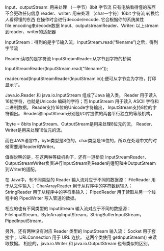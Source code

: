 Input、outputStream: 用来处理 （一字节）8bit 字节流 只有电脑看得懂的东西 不会更改任何信息
reader、writer: 用来处理 （char一字符）16bit 字符流 转换给人看得懂的东西 在操作时会进行decode/encode. 它会根据你的系统属性file.encoding来decode数据
Input、outputstreamReader、Writer: 以上stream到reader、writer的适配器


InputStream：得到的是字节输入流，InputStream.read(“filename”)之后，得到字节流

Reader:读取的是字符流 
InputStreamReader:从字节到字符的桥梁

InputStreamReader(InputStream.read(“filename”));

reader.read(InputStreamReader(InputStream in));便可从字节变为字符，打印显示了。

Java.io.Reader 和 java.io.InputStream 组成了Java 输入类。 
Reader 用于读入16位字符，也就是Unicode 编码的字符；而 InputStream 用于读入 ASCII 字符和二进制数据。 
Reader支持16位的Unicode字符输出， 
InputStream支持8位的字符输出。 
Reader和InputStream分别是I/O库提供的两套平行独立的等级机构，

1byte = 8bits 
InputStream、OutputStream是用来处理8位元的流， 
Reader、Writer是用来处理16位元的流。

而在JAVA语言中，byte类型是8位的，char类型是16位的，所以在处理中文的时候需要用Reader和Writer。

值得说明的是，在这两种等级机构下，还有一道桥梁 
InputStreamReader、OutputStreamWriter负责进行InputStream到Reader的适配和由OutputStream到Writer的适配。

在 Java中，有不同类型的 Reader 输入流对应于不同的数据源： 
FileReader 用于从文件输入； CharArrayReader 用于从程序中的字符数组输入； StringReader 用于从程序中的字符串输入； PipedReader 用于读取从另一个线程中的 PipedWriter 写入管道的数据。

相应的也有不同类型的 InputStream 输入流对应于不同的数据源：FileInputStream，ByteArrayInputStream，StringBufferInputStream，PipedInputStream。

另外，还有两种没有对应 Reader 类型的 InputStream 输入流： Socket 用于套接字； URLConnection 用于 URL 连接。 这两个类使用 getInputStream() 来读取数据。 
相应的，java.io.Writer 和 java.io.OutputStream 也有类似的区别。